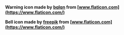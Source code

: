  **Warning icon made by [bqlqn](https://www.flaticon.com/authors/bqlqn) from [www.flaticon.com](https://www.flaticon.com/)**

**Bell icon made by [freepik](https://www.flaticon.com/authors/freepik) from [www.flaticon.com](https://www.flaticon.com/)**

